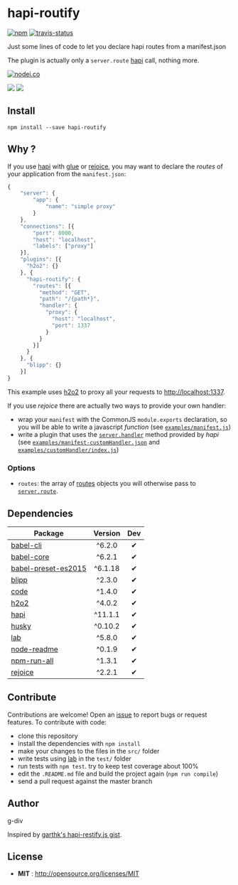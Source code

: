 # hapi-routify

[![npm](https://img.shields.io/npm/v/hapi-routify.svg)](http://npmjs.org/package/hapi-routify) [![travis-status](https://img.shields.io/travis/g-div/hapi-routify.svg)](https://travis-ci.org/g-div/hapi-routify)

Just some lines of code to let you declare hapi routes from a manifest.json

The plugin is actually only a ```server.route``` [hapi](http://hapijs.com) call, nothing more.

[![nodei.co](https://nodei.co/npm/hapi-routify.png?downloads=true&downloadRank=true&stars=true)](http://npmjs.org/package/hapi-routify)

[![](https://david-dm.org/g-div/hapi-routify/status.svg)](https://david-dm.org/g-div/hapi-routify)
[![](https://david-dm.org/g-div/hapi-routify/dev-status.svg)](https://david-dm.org/g-div/hapi-routify)

## Install

```
npm install --save hapi-routify
```

## Why ?

If you use [hapi](http://hapijs.com) with [glue](https://github.com/hapijs/glue) or [rejoice](https://github.com/hapijs/rejoice), you may want to declare the *routes* of your application from the ```manifest.json```:

```javascript
{
    "server": {
        "app": {
            "name": "simple proxy"
        }
    },
    "connections": [{
        "port": 8000,
        "host": "localhost",
        "labels": ["proxy"]
    }],
    "plugins": [{
      "h2o2": {}
    }, {
      "hapi-routify": {
        "routes": [{
          "method": "GET",
          "path": "/{path*}",
          "handler": {
            "proxy": {
              "host": "localhost",
              "port": 1337
            }
          }
        }]
      }
    }, {
      "blipp": {}
    }]
}
```
This example uses [h2o2](https://github.com/hapijs/h2o2) to proxy all your requests to [http://localhost:1337](http://localhost:1337).

If you use *rejoice* there are actually two ways to provide your own handler:
- wrap your ```manifest``` with the CommonJS ```module.exports``` declaration, so you will be able to write a javascript *function* (see [```examples/manifest.js```](https://github.com/g-div/hapi-routify/tree/master/examples/manifest.js))
- write a plugin that uses the [```server.handler```](http://hapijs.com/api#serverhandlername-method) method provided by *hapi* (see [```examples/manifest-customHandler.json```](https://github.com/g-div/hapi-routify/tree/master/examples/manifest-customHandler.json) and [```examples/customHandler/index.js```](https://github.com/g-div/hapi-routify/tree/master/examples/customHandler/index.js))

### Options

- `routes`: the array of [routes](http://hapijs.com/api#route-configuration) objects you will otherwise pass to [```server.route```](http://hapijs.com/api#serverrouteoptions).

## Dependencies

Package | Version | Dev
--- |:---:|:---:
[babel-cli](https://www.npmjs.com/package/babel-cli) | ^6.2.0 | ✔
[babel-core](https://www.npmjs.com/package/babel-core) | ^6.2.1 | ✔
[babel-preset-es2015](https://www.npmjs.com/package/babel-preset-es2015) | ^6.1.18 | ✔
[blipp](https://www.npmjs.com/package/blipp) | ^2.3.0 | ✔
[code](https://www.npmjs.com/package/code) | ^1.4.0 | ✔
[h2o2](https://www.npmjs.com/package/h2o2) | ^4.0.2 | ✔
[hapi](https://www.npmjs.com/package/hapi) | ^11.1.1 | ✔
[husky](https://www.npmjs.com/package/husky) | ^0.10.2 | ✔
[lab](https://www.npmjs.com/package/lab) | ^5.8.0 | ✔
[node-readme](https://www.npmjs.com/package/node-readme) | ^0.1.9 | ✔
[npm-run-all](https://www.npmjs.com/package/npm-run-all) | ^1.3.1 | ✔
[rejoice](https://www.npmjs.com/package/rejoice) | ^2.2.1 | ✔


## Contribute

Contributions are welcome!
Open an [issue](https://github.com/g-div/hapi-routify/issues) to report bugs or request features. 
To contribute with code:
- clone this repository
- install the dependencies with ```npm install```
- make your changes to the files in the ```src/``` folder
- write tests using [lab](https://github.com/hapijs/lab) in the ```test/``` folder
- run tests with ```npm test```. try to keep test coverage about 100%
- edit the ```.README.md``` file and build the project again (```npm run compile```)
- send a pull request against the master branch


## Author

g-div

Inspired by [garthk's hapi-restify.js gist](https://gist.github.com/garthk/8533351).

## License

 - **MIT** : http://opensource.org/licenses/MIT
